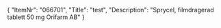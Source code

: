{
  "ItemNr": "066701",
  "Title": "test",
  "Description": "Sprycel, filmdragerad tablett 50 mg Orifarm AB"
}